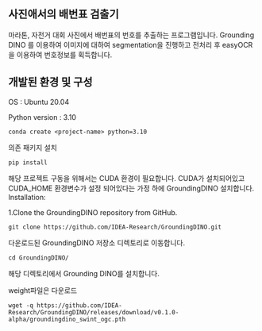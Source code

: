 ## 사진애서의 배번표 검출기
마라톤, 자전거 대회 사진에서 배번표의 번호를 추출하는 프로그램입니다.
Grounding DINO 를 이용하여 이미지에 대하여 segmentation을 진행하고 전처리 후 easyOCR을 이용하여 번호정보를 획득합니다.

## 개발된 환경 및 구성

OS : Ubuntu 20.04

Python version : 3.10
``` 
conda create <project-name> python=3.10
```
의존 패키지 설치
```
pip install
```

해당 프로젝트 구동을 위해서는 CUDA 환경이 필요합니다. CUDA가 설치되어있고 CUDA_HOME 환경변수가 설정 되어있다는 가정 하에 GroundingDINO 설치합니다.
Installation:

1.Clone the GroundingDINO repository from GitHub.

```
git clone https://github.com/IDEA-Research/GroundingDINO.git
```

다운로드된 GroundingDINO 저장소 디렉토리로 이동합니다.

```
cd GroundingDINO/
```

해당 디렉토리에서 Grounding DINO를 설치합니다.


weight파일은 다운로드
```
wget -q https://github.com/IDEA-Research/GroundingDINO/releases/download/v0.1.0-alpha/groundingdino_swint_ogc.pth
```
